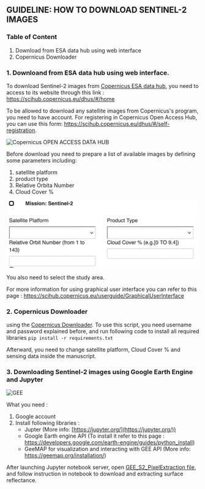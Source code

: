 
## GUIDELINE: HOW TO DOWNLOAD SENTINEL-2 IMAGES


### Table of Content

1. Download from ESA data hub using web interface
2. Copernicus Downloader





### 1. Downloand from ESA data hub using web interface.

To download Sentinel-2 images from [Copernicus ESA data hub](https://scihub.copernicus.eu/), you need to access to its website through this link : https://scihub.copernicus.eu/dhus/#/home

To be allowed to download any satellite images from Copernicus's program, you need to have account. For registering in  Copernicus Open Access Hub, you can use this form: https://scihub.copernicus.eu/dhus/#/self-registration.


![Copernicus OPEN ACCESS DATA HUB](img/COADH.09.40.png)

Before download you need to prepare a list of available images by defining some parameters including:
1. satellite platform
2. product type
3. Relative Orbita Number
4. Cloud Cover %  

![search criterias](img/S2criteria.png)

You also need to select the study area.

For more information for using graphical user interface you can refer to this page : https://scihub.copernicus.eu/userguide/GraphicalUserInterface


### 2. Copernicus Downloader

using the [Copernicus Downloader](Copernicus_downloader.py). 
To use this script, you need username and password explained before, and
run following code to install all required libraries 
``
pip install -r requirements.txt
``

Afterward, you need to change   satellite platform, Cloud Cover %  and sensing data inside the manuscript.



### 3. Downloading Sentinel-2 images using Google Earth Engine and Jupyter

![GEE](https://github.com/saberioon/S2_Downloader/blob/master/img/Picture%201.gif)

What you need : 
1. Google account 
2. Install following libraries :
   - Jupter (More info: [https://jupyter.org/](https://jupyter.org/))
   - Google Earth engine API (To install it refer to this page : https://developers.google.com/earth-engine/guides/python_install)
   - GeeMAP for visualization and interacting with GEE API (More info: https://geemap.org/installation/)

After launching Jupyter notebook server, open [GEE_S2_PixelExtraction file](src/GEE_S2_PixelExtraction.ipynb), and follow instruction in notebook to download and extracting surface reflectance.  